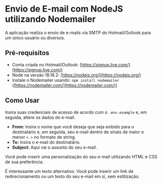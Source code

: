 # Envio de E-mail com NodeJS utilizando Nodemailer

A aplicação realiza o envio de e-mails via SMTP do Hotmail/Outlook para um único usuário ou diversos.

## Pré-requisitos

- Conta criada no Hotmail/Outlook: [https://signup.live.com/](https://signup.live.com/)
- Node na versão 18.18.2: [https://nodejs.org/](https://nodejs.org/)
- Instale o Nodemailer usando: `npm install nodemailer` ([https://nodemailer.com/](https://nodemailer.com/))

## Como Usar

Insira suas credenciais de acesso de acordo com o `.env.example` e, em seguida, altere os dados do e-mail.

- **From:** Insira o nome que você deseja que seja exibido para o destinatário e, em seguida, seu e-mail dentro de sinais de maior e menor `< >` no formato de string.
- **To:** Insira o e-mail do destinatário.
- **Subject:** Aqui vai o assunto do seu e-mail.

Você pode inserir uma personalização do seu e-mail utilizando HTML e CSS de sua preferência.

É interessante um texto alternativo. Você pode inserir um link de redirecionamento ou um texto do seu e-mail em si, sem estilização.
